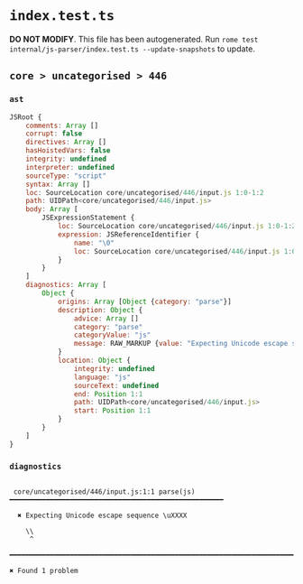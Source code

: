 # `index.test.ts`

**DO NOT MODIFY**. This file has been autogenerated. Run `rome test internal/js-parser/index.test.ts --update-snapshots` to update.

## `core > uncategorised > 446`

### `ast`

```javascript
JSRoot {
	comments: Array []
	corrupt: false
	directives: Array []
	hasHoistedVars: false
	integrity: undefined
	interpreter: undefined
	sourceType: "script"
	syntax: Array []
	loc: SourceLocation core/uncategorised/446/input.js 1:0-1:2
	path: UIDPath<core/uncategorised/446/input.js>
	body: Array [
		JSExpressionStatement {
			loc: SourceLocation core/uncategorised/446/input.js 1:0-1:2
			expression: JSReferenceIdentifier {
				name: "\0"
				loc: SourceLocation core/uncategorised/446/input.js 1:0-1:2 (\0)
			}
		}
	]
	diagnostics: Array [
		Object {
			origins: Array [Object {category: "parse"}]
			description: Object {
				advice: Array []
				category: "parse"
				categoryValue: "js"
				message: RAW_MARKUP {value: "Expecting Unicode escape sequence \\uXXXX"}
			}
			location: Object {
				integrity: undefined
				language: "js"
				sourceText: undefined
				end: Position 1:1
				path: UIDPath<core/uncategorised/446/input.js>
				start: Position 1:1
			}
		}
	]
}
```

### `diagnostics`

```

 core/uncategorised/446/input.js:1:1 parse(js) ━━━━━━━━━━━━━━━━━━━━━━━━━━━━━━━━━━━━━━━━━━━━━━━━━━━━━

  ✖ Expecting Unicode escape sequence \uXXXX

    \\
     ^

━━━━━━━━━━━━━━━━━━━━━━━━━━━━━━━━━━━━━━━━━━━━━━━━━━━━━━━━━━━━━━━━━━━━━━━━━━━━━━━━━━━━━━━━━━━━━━━━━━━━

✖ Found 1 problem

```
